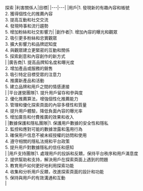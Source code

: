 探索
|利害關係人|目標|
|---|---|
|用戶|1. 發現新的有趣內容和帳號<br> 2. 獲得個性化的推薦內容<br> 3. 提高互動和社交交流<br> 4. 發現時事和流行趨勢<br> 5. 增加粉絲和社交影響力|
|創作者|1. 增加內容的曝光和觀眾<br> 2. 吸引更多粉絲和忠實觀眾<br> 3. 擴大影響力和品牌認知度<br> 4. 與觀眾建立更緊密的互動和關係<br> 5. 探索創意和內容創作的新方式<br>|
|廣告商|1. 提高品牌知名度和曝光度<br> 2. 增加產品或服務的銷售<br> 3. 吸引特定目標受眾的注意力<br> 4. 推廣新產品和活動<br> 5. 建立品牌和用戶之間的情感連接<br>|
|平台運營團隊|1. 提升用戶留存和參與度<br> 2. 優化推薦算法，增強個性化推薦能力<br> 3. 管理和優化探索頁面的內容多樣性和質量<br> 4. 提升用戶體驗，降低負面內容的曝光率<br> 5. 增加廣告和付費推廣的效果和收入<br>|
|數據保護和隱私團隊|1. 保護用戶數據的安全性和隱私<br> 2. 監控和應對可能的數據泄露和濫用行為<br> 3. 確保用戶信息不被未經授權的訪問和使用<br> 4. 遵守相關的隱私法規和平台政策<br> 5. 提升用戶對數據隱私的信任和感知<br>|
|用戶支持團隊|1. 處理用戶的投訴和反饋，保持平台秩序和用戶滿意度<br> 2. 提供幫助和支持，解決用戶在探索頁面上遇到的問題<br> 3. 教育用戶如何更好地利用探索功能<br> 4. 收集和分析用戶反饋，改進探索頁面的設計和功能<br> 5. 保持與用戶的有效溝通和互動<br>|
